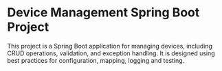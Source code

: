 # Device Management Spring Boot Project

This project is a Spring Boot application for managing devices, including CRUD operations, validation, and exception handling. It is designed using best practices for configuration, mapping, logging and testing.
